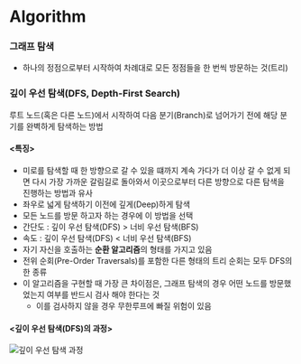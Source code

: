 # Algorithm

### 그래프 탐색
- 하나의 정점으로부터 시작하여 차례대로 모든 정점들을 한 번씩 방문하는 것(트리)

### 깊이 우선 탐색(DFS, Depth-First Search)
루트 노드(혹은 다른 노드)에서 시작하여 다음 분기(Branch)로 넘어가기 전에 해당 분기를 완벽하게 탐색하는 방법

 #### <특징>
  - 미로를 탐색할 때 한 방향으로 갈 수 있을 떄까지 계속 가다가 더 이상 갈 수 없게 되면 다시 가장 가까운 갈림길로 돌아와서 이곳으로부터 다른 방향으로 다른 탐색을 진행하는 방법과 유사
  - 좌우로 넓게 탐색하기 이전에 깊게(Deep)하게 탐색
  - 모든 노드를 방문 하고자 하는 경우에 이 방법을 선택
  - 간단도 : 깊이 우선 탐색(DFS) > 너비 우선 탐색(BFS)
  - 속도 : 깊이 우선 탐색(DFS) < 너비 우선 탐색(BFS)
  - 자기 자신을 호출하는 <Strong>순환 알고리즘</Strong>의 형태를 가지고 있음
  - 전위 순회(Pre-Order Traversals)를 포함한 다른 형태의 트리 순회는 모두 DFS의 한 종류
  - 이 알고리즘을 구현할 때 가장 큰 차이점은, 그래프 탐색의 경우 어떤 노드를 방문했었는지 여부를 반드시 검사 해야 한다는 것
    - 이를 검사하지 않을 경우 무한루프에 빠질 위험이 있음
 
#### <깊이 우선 탐색(DFS)의 과정>
![깊이 우선 탐색 과정](https://user-images.githubusercontent.com/68328998/129710000-ed8c4dbd-c86b-4144-a81c-4a50b4e59d20.PNG)

